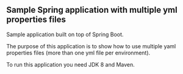 Sample Spring application with multiple yml properties files
---------------------------------------------------

Sample application built on top of Spring Boot.

The purpose of this application is to show how to use multiple yaml properties files (more than one yml file per environment).

To run this application you need JDK 8 and Maven.
